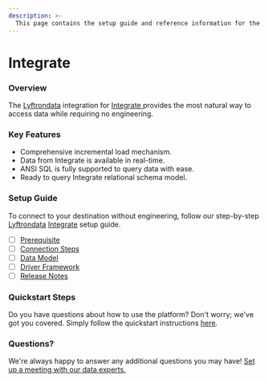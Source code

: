 ```yaml
---
description: >-
  This page contains the setup guide and reference information for the Integrate source connector.
---
```


# Integrate

### Overview

The [Lyftrondata](https://www.lyftrondata.com/) integration for [Integrate](https://www.lyftrondata.com/integration/integrate/)[ ](https://www.lyftrondata.com/integration/integrate/)provides the most natural way to access data while requiring no engineering.

### Key Features

* Comprehensive incremental load mechanism.
* Data from Integrate is available in real-time.&#x20;
* ANSI SQL is fully supported to query data with ease.
* Ready to query Integrate relational schema model.

### Setup Guide

To connect to your destination without engineering, follow our step-by-step [Lyftrondata](https://www.lyftrondata.com/)  [Integrate](https://www.lyftrondata.com/integration/integrate/) setup guide.

* [ ] [Prerequisite](../../marketing-analytics/integrate/prerequisite.md)
* [ ] [Connection Steps](../../marketing-analytics/integrate/connection-steps.md)
* [ ] [Data Model](../../marketing-analytics/integrate/data-model/)
* [ ] [Driver Framework](../../marketing-analytics/integrate/driver-framework/)
* [ ] [Release Notes](../../marketing-analytics/integrate/release-notes.md)

### Quickstart Steps

Do you have questions about how to use the platform? Don't worry; we've got you covered. Simply follow the quickstart instructions [here](../../../quickstart-steps.md).

### Questions? <a href="#questions" id="questions"></a>

We're always happy to answer any additional questions you may have! [Set up a meeting with our data experts.](https://www.lyftrondata.com/book-a-meeting/)

